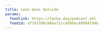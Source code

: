 ```yaml
---
title: Leon Goes Outside
params:
  feedlink: https://lmika.day/podcast.xml
  feedid: a7743788c66be71cc4db6ec49994fd46
---
```

